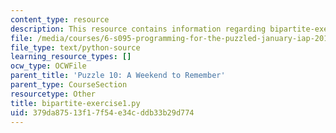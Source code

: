 ```yaml
---
content_type: resource
description: This resource contains information regarding bipartite-exercise1.py.
file: /media/courses/6-s095-programming-for-the-puzzled-january-iap-2018/379da87513f17f54e34cddb33b29d774_bipartite-exercise1.py
file_type: text/python-source
learning_resource_types: []
ocw_type: OCWFile
parent_title: 'Puzzle 10: A Weekend to Remember'
parent_type: CourseSection
resourcetype: Other
title: bipartite-exercise1.py
uid: 379da875-13f1-7f54-e34c-ddb33b29d774
---
```

